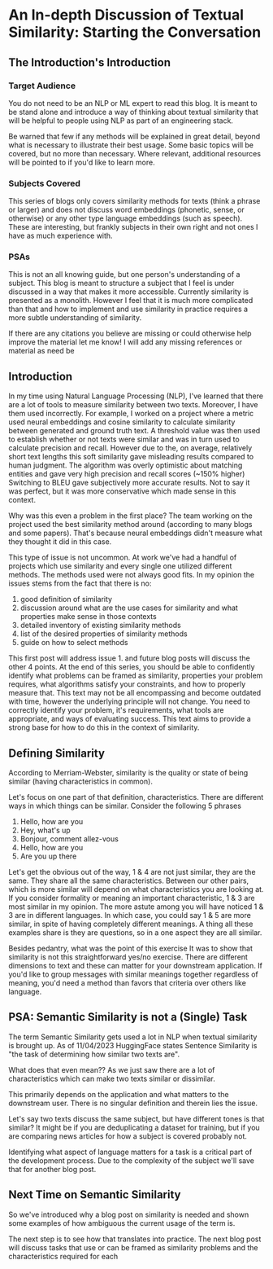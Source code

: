 # An In-depth Discussion of Textual Similarity: Starting the Conversation

## The Introduction's Introduction

### Target Audience

You do not need to be an NLP or ML expert to read this blog. It is meant to be stand alone and introduce a way of thinking about textual similarity that will 
be helpful to people using NLP as part of an engineering stack.

Be warned that few if any methods will be 
explained in great detail, beyond what is necessary to illustrate their best usage. Some basic topics will be covered,
but no more than necessary. Where relevant, additional resources will be pointed to if you'd like to learn more.


### Subjects Covered

This series of blogs only covers similarity methods for texts (think a phrase or larger) and does not discuss word embeddings (phonetic, sense, or otherwise) or any other type
language embeddings (such as speech). These are interesting, but frankly subjects in their own right and not ones I have as much experience with.

### PSAs

This is not an all knowing guide, but one person's understanding of a subject. This blog is meant to structure a subject that I feel is under discussed in a way that makes 
it more accessible. Currently similarity is presented as a monolith. However I feel that it is much more complicated than that and how to 
implement and use similarity in practice requires a more subtle understanding of similarity. 

If there are any citations you believe are missing or could otherwise help improve the material let me know! I will add any missing references or material as need be

## Introduction

In my time using Natural Language Processing (NLP), I've learned that there are a lot of tools to measure similarity between two texts.
Moreover, I have them used incorrectly. For example, I worked on a project where a metric
used neural embeddings and cosine similarity to calculate similarity between generated and ground truth text. A threshold value was then used 
to establish whether or not texts were similar and was in turn used to calculate precision and recall.
However due to the, on average, relatively short text lengths this soft similarity gave misleading results compared to human judgment. 
The algorithm was overly optimistic about matching entities and gave very high precision and recall scores (~150% higher)
Switching to BLEU gave subjectively more accurate results. Not to say it was perfect, but it was more conservative which made sense in this context.

Why was this even a problem in the first place? The team working on the project used the best similarity method around
(according to many blogs and some papers). That's because neural embeddings didn't measure what they thought it did in this case.

This type of issue is not uncommon. At work we've had a handful of projects which use similarity and every single one utilized different methods. The methods used were not always good fits.
In my opinion the issues stems from the fact that there is no:
1. good definition of similarity
2. discussion around what are the use cases for similarity and what properties make sense in those contexts 
3. detailed inventory of existing similarity methods
4. list of the desired properties of similarity methods
5. guide on how to select methods


This first post will address issue 1. and future blog posts will discuss the other 4 points. At the end of this series, you should be able to confidently identify what problems can be framed as 
similarity, properties your problem requires, what algorithms satisfy your constraints, and how to properly
measure that. This text may not be all encompassing and become outdated with time, however the underlying principle
will not change. You need to correctly identify your problem, it's requirements, what tools are appropriate, and 
ways of evaluating success. This text aims to provide a strong base for how to do this in the context of similarity.


## Defining Similarity
According to Merriam-Webster, similarity is the quality or state of being similar (having characteristics in common).

Let's focus on one part of that definition, characteristics. There are different ways in which things can be similar. Consider the following 5 phrases
1. Hello, how are you
2. Hey, what's up
3. Bonjour, comment allez-vous
4. Hello, how are you
5. Are you up there

Let's get the obvious out of the way, 1 & 4 are not just similar, they are the same. They share all the same characteristics. Between our other
pairs, which is more similar will depend on what characteristics you are looking at. If you consider formality or meaning an important characteristic, 1 & 3 are most similar in my opinion.
The more astute among you will have noticed 1 & 3 are in different languages. In which case, you could say 1 & 5 are more similar, in spite of having completely different meanings.
A thing all these examples share is they are questions, so in a one aspect they are all similar.

Besides pedantry, what was the point of this exercise It was to show that similarity is not this straightforward yes/no exercise. There are different dimensions to text and these 
can matter for your downstream application. If you'd like to group messages with similar meanings together regardless of meaning, you'd need a method than favors that criteria
over others like language. 


## PSA: Semantic Similarity is not a (Single) Task

The term Semantic Similarity gets used a lot in NLP when textual similarity is brought up. As of 11/04/2023 HuggingFace states Sentence Similarity is "the task of determining how similar two texts are". 

What does that even mean?? As we just saw there are a lot of characteristics which can make two texts similar or dissimilar.

This primarily depends on the application and what matters to the downstream user. There is no singular definition and therein lies the issue.

Let's say two texts discuss the same subject, but have different tones is that similar? It might be if you are deduplicating a dataset for training, but if you are comparing news articles for how a subject is covered probably not.

Identifying what aspect of language matters for a task is a critical part of the development process. Due to the complexity of the subject we'll save that for another blog post.

## Next Time on Semantic Similarity

So we've introduced why a blog post on similarity is needed and shown some examples of how ambiguous the current usage of the term is.

The next step is to see how that translates into practice. The next blog post will discuss tasks that use or can be framed as similarity problems and the characteristics required for each